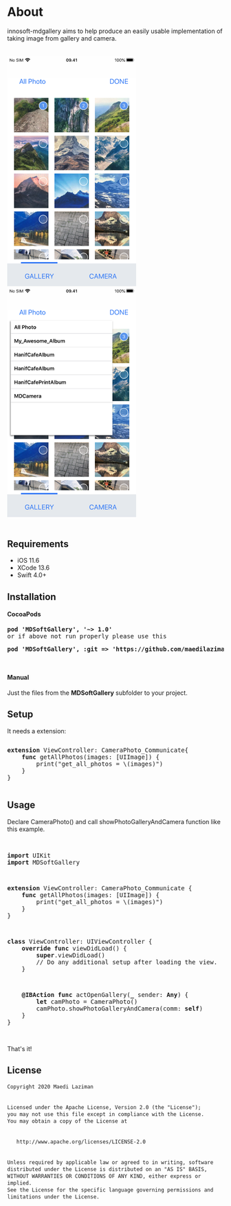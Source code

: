 # About
innosoft-mdgallery aims to help produce an easily usable implementation of taking image from gallery and camera.<br/>
<br/>
<br/>
<img src="https://raw.githubusercontent.com/maedilaziman/innosoft-mdgallery/master/Screenshots/IMG_0216.png" width="300" />
<span>&nbsp; &nbsp; &nbsp; &nbsp; &nbsp; &nbsp; </span><img src="https://raw.githubusercontent.com/maedilaziman/innosoft-mdgallery/master/Screenshots/IMG_0217.png" width="300" />
</br>
<br/>
<h2>Requirements</h2>
<ul>
<li>iOS 11.6</li>
<li>XCode 13.6</li>
<li>Swift 4.0+</li>
</ul>
<h2>Installation</h2>
<h4>CocoaPods</h4>
<pre>
<strong><span class="pl-en">pod 'MDSoftGallery', '~> 1.0'</span></strong>
or if above not run properly please use this
<p><strong><span class="pl-en">pod 'MDSoftGallery', :git => 'https://github.com/maedilaziman/innosoft-mdgallery.git'</span></strong></p>
</pre>
<h4>Manual</h4>
Just the files from the <b>MDSoftGallery</b> subfolder to your project.
<br/>
<h2>Setup</h2>
It needs a extension:
<pre><p class="p3"><span class="s1"><strong>extension</strong></span> ViewController<span class="s2">: </span>CameraPhoto_Communicate<span class="s2">{</span>
<span class="Apple-converted-space">&nbsp; &nbsp; </span><span class="s1"><strong>func</strong></span> <span class="s3">getAllPhotos</span>(images: [<span class="s4">UIImage</span>]) {
<span class="s2"><span class="Apple-converted-space">&nbsp; &nbsp; &nbsp; &nbsp; </span></span><span class="s5">print</span><span class="s2">(</span>"get_all_photos = <span class="s2">\(images)</span>"<span class="s2">)</span>
<span class="Apple-converted-space">&nbsp; &nbsp; </span>}
}</p></pre>
<h2>Usage</h2>
Declare CameraPhoto() and call showPhotoGalleryAndCamera function like this example.
<br/>
<br/>
<pre><p><span class="s1"><strong>import</strong></span> UIKit
<span class="s1"><strong>import</strong></span> MDSoftGallery</p>
<p><span class="s1"><strong>extension</strong></span> ViewController<span class="s2">: </span>CameraPhoto_Communicate<span class="s2"> {</span>
<span class="Apple-converted-space">&nbsp; &nbsp; </span><span class="s1"><strong>func</strong></span> <span class="s3">getAllPhotos</span>(images: [<span class="s4">UIImage</span>]) {
<span class="Apple-converted-space">&nbsp; &nbsp; &nbsp; &nbsp; </span><span class="s5">print</span>(<span class="s6">"get_all_photos = </span>\(images)<span class="s6">"</span>)
<span class="Apple-converted-space">&nbsp; &nbsp; </span>}
}</p>
<p><span class="s1"><strong>class</strong></span> <span class="s7">ViewController</span><span class="s2">: </span>UIViewController<span class="s2"> {</span>
<span class="s2"><span class="Apple-converted-space">&nbsp; &nbsp; </span></span><strong>override</strong> <strong>func</strong> <span class="s3">viewDidLoad</span><span class="s2">() {</span>
<span class="Apple-converted-space">&nbsp; &nbsp; &nbsp; &nbsp; </span><span class="s1"><strong>super</strong></span>.<span class="s5">viewDidLoad</span>()
<span class="s2"><span class="Apple-converted-space">&nbsp; &nbsp; &nbsp; &nbsp; </span></span>// Do any additional setup after loading the view.
<span class="Apple-converted-space">&nbsp; &nbsp; </span>}</p>
<p><span class="Apple-converted-space">&nbsp; &nbsp; </span><span class="s1"><strong>@IBAction</strong></span> <span class="s1"><strong>func</strong></span> <span class="s3">actOpenGallery</span>(<span class="s1"><strong>_</strong></span> sender: <span class="s1"><strong>Any</strong></span>) {
<span class="Apple-converted-space">&nbsp; &nbsp; &nbsp; &nbsp; </span><span class="s1"><strong>let</strong></span> camPhoto = <span class="s8">CameraPhoto</span>()
<span class="Apple-converted-space">&nbsp; &nbsp; &nbsp; &nbsp; </span>camPhoto.<span class="s9">showPhotoGalleryAndCamera</span>(comm: <span class="s1"><strong>self</strong></span>)
<span class="Apple-converted-space">&nbsp; &nbsp; </span>}
}</p></pre>
<br/>
That's it!
<br/>
<h2>License</h2>
<pre><code>Copyright 2020 Maedi Laziman
<br/>
Licensed under the Apache License, Version 2.0 (the "License");
you may not use this file except in compliance with the License.
You may obtain a copy of the License at
<br/>
   http://www.apache.org/licenses/LICENSE-2.0
<br/>
Unless required by applicable law or agreed to in writing, software
distributed under the License is distributed on an "AS IS" BASIS,
WITHOUT WARRANTIES OR CONDITIONS OF ANY KIND, either express or implied.
See the License for the specific language governing permissions and
limitations under the License.</code></pre>
